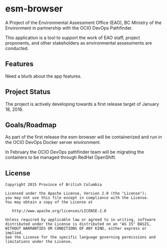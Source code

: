 # esm-browser
A Project of the Environmental Assessment Office (EAO), BC Ministry of the Environment in partnership with the OCIO DevOps Pathfinder.

This application is a tool to support the work of EAO staff, project proponents, and other stakeholders as environmental assessments are conducted.

## Features
Need a blurb about the app features.

## Project Status
The project is actively developing towards a first release target of January 18, 2016.

## Goals/Roadmap
As part of the first release the esm-browser will be containerized and run in the OCIO DevOps Docker server environment.

In February the OCIO DevOps pathfinder team will be migrating the containers to be managed through RedHat OpenShift.


## License

    Copyright 2015 Province of British Columbia

    Licensed under the Apache License, Version 2.0 (the "License");
    you may not use this file except in compliance with the License.
    You may obtain a copy of the License at 

       http://www.apache.org/licenses/LICENSE-2.0

    Unless required by applicable law or agreed to in writing, software
    distributed under the License is distributed on an "AS IS" BASIS,
    WITHOUT WARRANTIES OR CONDITIONS OF ANY KIND, either express or implied.
    See the License for the specific language governing permissions and
    limitations under the License.
   

